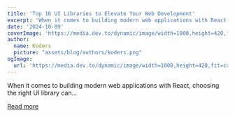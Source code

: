 ```yaml
---
title: 'Top 16 UI Libraries to Elevate Your Web Development'
excerpt: 'When it comes to building modern web applications with React, choosing the right UI library can...'
date: '2024-10-09'
coverImage: 'https://media.dev.to/dynamic/image/width=1000,height=420,fit=cover,gravity=auto,format=auto/https%3A%2F%2Fdev-to-uploads.s3.amazonaws.com%2Fuploads%2Farticles%2F2sjx9h1r03jlh2vnqgkb.jpg'
author:
  name: Koders
  picture: "assets/blog/authors/koders.png"
ogImage:
  url: 'https://media.dev.to/dynamic/image/width=1000,height=420,fit=cover,gravity=auto,format=auto/https%3A%2F%2Fdev-to-uploads.s3.amazonaws.com%2Fuploads%2Farticles%2F2sjx9h1r03jlh2vnqgkb.jpg'
---
```


When it comes to building modern web applications with React, choosing the right UI library can...

[Read more](https://dev.to/vyan/top-16-ui-libraries-to-elevate-your-web-development-559i)

